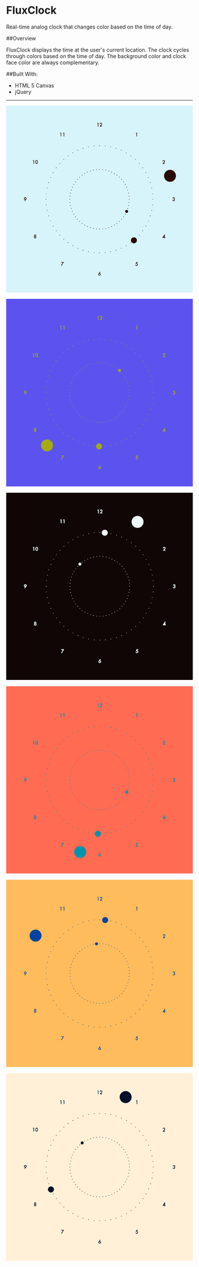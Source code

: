 FluxClock
===========

Real-time analog clock that changes color based on the time of day.

##Overview

FluxClock displays the time at the user's current location. The clock cycles through colors based on the time of day. The background color and clock face color are always complementary.

##Built With:

* HTML 5 Canvas
* jQuery

--------------------

![ScreenShot](images/screenshots/14_23.png)

![ScreenShot](images/screenshots/19_30.png)

![ScreenShot](images/screenshots/01_00.png)

![ScreenShot](images/screenshots/06_30.png)

![ScreenShot](images/screenshots/10_00.png)

![ScreenShot](images/screenshots/12_40.png)